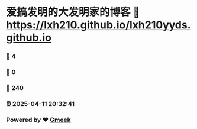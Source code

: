 # 爱搞发明的大发明家的博客 :link: https://lxh210.github.io/lxh210yyds.github.io 
### :page_facing_up: [4](https://lxh210.github.io/lxh210yyds.github.io/tag.html) 
### :speech_balloon: 0 
### :hibiscus: 240 
### :alarm_clock: 2025-04-11 20:32:41 
### Powered by :heart: [Gmeek](https://github.com/Meekdai/Gmeek)
